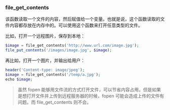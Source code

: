 
### file_get_contents
该函数读取一个文件的内容，然后赋值给一个变量。也就是说，这个函数读取的文件内容都存放在内存中的。可以使用这个函数来打开任意类型的文件。

比如，打开一个远程图片，保存到本地：

```php
$image = file_get_contents('http://www.url.com/image.jpg'); 
file_put_contents('/images/image.jpg', $image); 
```

再比如，打开一个图片，并输出给用户：

```php
header('Content-type: image/jpeg');
$image = file_get_contents('/temp/a.jpg');
echo $image;
```

> 虽然 fopen 能够用文件流的方式打开文件，可以节省内容占用，但是如果是想打开文件并上传到远程服务器的时候，fopen 可能会造成上传的文件有问题。而 file_get_contents 则不会。


